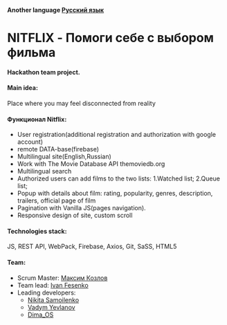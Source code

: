 **Another language [Русский язык](README.ru.md)**

# NITFLIX - Помоги себе с выбором фильма

#### Hackathon team project.

#### Main idea:

Place where you may feel disconnected from reality

#### Функционал Nitflix:

- User registration(additional registration and authorization with google account)
- remote DATA-base(firebase)
- Multilingual site(English,Russian)
- Work with The Movie Database API themoviedb.org
- Multilingual search
- Authorized users can add films to the two lists: 1.Watched list; 2.Queue list;
- Popup with details about film: rating, popularity, genres, description, trailers, official page of film
- Pagination with Vanilla JS(pages navigation).
- Responsive design of site, custom scroll

#### Technologies stack:

JS, REST API, WebPack, Firebase, Axios, Git, SaSS, HTML5

#### Team:

- Scrum Master: [Максим Козлов](https://github.com/Maximusvin)
- Team lead: [Ivan Fesenko](https://github.com/IvanFesenko)
- Leading developers:
  - [Nikita Samoilenko](https://github.com/Bignichok)
  - [Vadym Yevlanov](https://github.com/Google-Barma)
  - [Dima_OS](https://github.com/Dima-Os)
